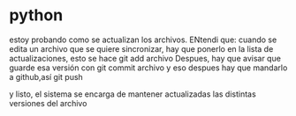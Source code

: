 # python
estoy probando como se actualizan los archivos. 
ENtendi que: cuando se edita un archivo que se quiere sincronizar, hay que ponerlo en la lista de actualizaciones, esto se hace
git add archivo
Despues, hay que avisar que guarde esa versión con 
git commit archivo
y eso despues hay que mandarlo a github,así
git push 

y listo, el sistema se encarga de mantener actualizadas las distintas versiones del archivo

